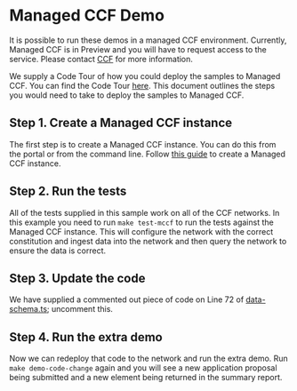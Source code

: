 # Managed CCF Demo

It is possible to run these demos in a managed CCF environment. Currently, Managed CCF is in Preview and you will have to request access to the service. Please contact [CCF](https://microsoft.github.io/CCF/) for more information.

We supply a Code Tour of how you could deploy the samples to Managed CCF. You can find the Code Tour [here](../../.tours/deploy-code-change-on-mccf.tour). This document outlines the steps you would need to take to deploy the samples to Managed CCF.

## Step 1. Create a Managed CCF instance
The first step is to create a Managed CCF instance. You can do this from the portal or from the command line. Follow [this guide](../../deploy/README.md) to create a Managed CCF instance.

## Step 2. Run the tests
All of the tests supplied in this sample work on all of the CCF networks. In this example you need to run `make test-mccf` to run the tests against the Managed CCF instance. This will configure the network with the correct constitution and ingest data into the network and then query the network to ensure the data is correct.

## Step 3. Update the code
We have supplied a commented out piece of code on Line 72 of [data-schema.ts](../src/models/data-schema.ts); uncomment this.

## Step 4. Run the extra demo
Now we can redeploy that code to the network and run the extra demo. Run `make demo-code-change` again and you will see a new application proposal being submitted and a new element being returned in the summary report.
